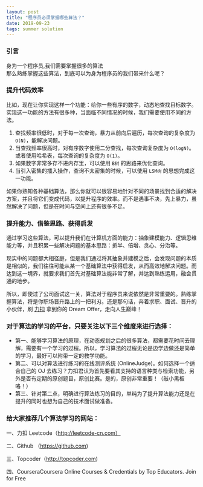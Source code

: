 ```yaml
---
layout: post
title: "程序员必须掌握哪些算法？"
date: 2019-09-23 
tags: summer solution
---
```


### 引言
身为一个程序员,我们需要掌握很多的算法  
那么熟练掌握这些算法，到底可以为身为程序员的我们带来什么呢？

<h3><b>提升代码效率</b></h3><p>比如，现在让你实现这样一个功能：给你一些有序的数字，动态地查找目标数字。实现这一功能的方法有很多种，当面临不同情况的时候，我们需要使用不同的方法。</p><ol><li>查找频率很低时，对于每一次查询，暴力从前向后遍历，每次查询的复杂度为 <code>O(N)</code>，能解决问题。</li><li>当查找频率很高时，对有序数字使用二分查找，每次查询复杂度为 <code>O(logN)</code>。或者使用哈希表，每次查询的复杂度为 <code>O(1)</code>。</li><li>如果数字非常多存不进内存里，可以使用 <code>B树</code> 的思路来优化查询。</li><li>当引入密集的插入操作，查询不太密集的时候，可以使用 <code>LSM树</code> 的思想完成这一功能。</li></ol><p>如果你熟知各种基础算法，那么你就可以很容易地针对不同的场景找到合适的解决方案，并且将它们变成代码，以提升程序的效率。而不是遇事不决，先上暴力，虽然解决了问题，但是在时间与空间上还有很多不足。</p>


<h3><b>提升能力、借鉴思路、获得启发</b></h3>
<p>通过学习这些算法，可以提升我们在计算机方面的能力：抽象建模能力、逻辑思维能力等，并且积累一些解决问题的基本思路：折半、倍增、贪心、分治等。</p>
<p>现实中的问题都大相径庭，但是我们通过将其抽象并建模之后，会发现问题的本质是相似的，我们往往可能从某一个基础算法中获得启发，从而高效地解决问题。而达到这一境界，就要求我们首先对基础算法能非常了解，并达到熟练运用，融会贯通的地步。</p>
<p>所以，即使过了公司面试这一关，算法对于程序员来说依然是非常重要的。熟练掌握算法，将是你职场晋升路上的一把利刃。还是那句话，奔着求职、面试、晋升的小伙伴，刷 <a href="https://link.zhihu.com/?target=http%3A//leetcode-cn.com/" class=" wrap external" target="_blank" rel="nofollow noreferrer" data-za-detail-view-id="1043">力扣</a> 拿到你的 Dream Offer，走向人生巅峰！</p>

<h3>对于算法的学习的平台，只要关注以下三个维度来进行选择：</h3>
<ul><li>第一、能够学习算法的原理，在动态规划之后的很多算法，都需要花时间去理解，需要有一个学习的过程。所以，学习算法的过程无论是边学边做还是简单的学习，最好可以附带一定的教学功能。</li><li>第二、可以对算法进行练习的在线测评系统 (OnlineJudge)。如何选择一个适合自己的 OJ 去练习？力扣君认为首先要看其支持的语言种类与检索功能，另外是否有定期的原创题目，原创比赛。是的，原创非常重要！（敲小黑板咯！）</li><li>第三、针对第二点，明确进行算法练习的目的，单纯为了提升算法能力还是在提升的同时也想为自己的技术面试做准备。</li></ul>

<h3>给大家推荐几个算法学习的网站：</h3>

一、力扣 Leetcode（http://leetcode-cn.com）

二、Github （https://github.com)

三、Topcoder（http://topcoder.com)

四、CourseraCoursera  Online Courses & Credentials by Top Educators. Join for Free